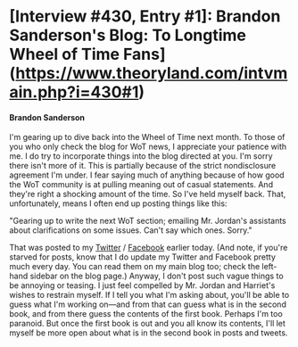 # [Interview #430, Entry #1]: Brandon Sanderson's Blog: To Longtime Wheel of Time Fans](https://www.theoryland.com/intvmain.php?i=430#1)

#### Brandon Sanderson

I'm gearing up to dive back into the Wheel of Time next month. To those of you who only check the blog for WoT news, I appreciate your patience with me. I do try to incorporate things into the blog directed at you. I'm sorry there isn't more of it. This is partially because of the strict nondisclosure agreement I'm under. I fear saying much of anything because of how good the WoT community is at pulling meaning out of casual statements. And they're right a shocking amount of the time. So I've held myself back. That, unfortunately, means I often end up posting things like this:

"Gearing up to write the next WoT section; emailing Mr. Jordan's assistants about clarifications on some issues. Can't say which ones. Sorry."

That was posted to my
[Twitter](http://twitter.com/BrandSanderson)
/
[Facebook](https://www.facebook.com/Mistborn)
earlier today. (And note, if you're starved for posts, know that I do update my Twitter and Facebook pretty much every day. You can read them on my main blog too; check the left-hand sidebar on the blog page.) Anyway, I don't post such vague things to be annoying or teasing. I just feel compelled by Mr. Jordan and Harriet's wishes to restrain myself. If I tell you what I'm asking about, you'll be able to guess what I'm working on—and from that can guess what is in the second book, and from there guess the contents of the first book. Perhaps I'm too paranoid. But once the first book is out and you all know its contents, I'll let myself be more open about what is in the second book in posts and tweets.

